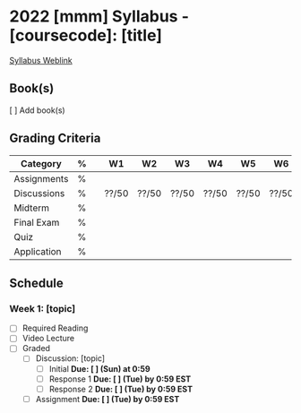 # 2022 [mmm] Syllabus - [coursecode]: [title]

[Syllabus Weblink]()

## Book(s)

[ ] Add book(s)

## Grading Criteria

|Category   |%  | |W1   |W2   |W3   |W4   |W5   |W6   |W7   |W8   |Total|
|-----------|---|-|-----|-----|-----|-----|-----|-----|-----|--|-----|
|Assignments|%| |     |     |     |     |     |     |     |     ||
|Discussions|%| |??/50|??/50|??/50|??/50|??/50|??/50|??/50|??/50||
|Midterm    |%| |     |     |     |     |     |     |     |     ||
|Final Exam |%| |     |     |     |     |     |     |     |     ||
|Quiz       |%| |     |     |     |     |     |     |     |     ||
|Application|%| |     |     |     |     |     |     |     |     ||

## Schedule

### Week 1: [topic]

- [ ] Required Reading
- [ ] Video Lecture
- [ ] Graded
  - [ ] Discussion: [topic]
    - [ ] Initial **Due: [ ] (Sun) at 0:59**
    - [ ] Response 1 **Due: [ ] (Tue) by 0:59 EST**
    - [ ] Response 2 **Due: [ ] (Tue) by 0:59 EST**
  - [ ] Assignment **Due: [ ] (Tue) by 0:59 EST**
